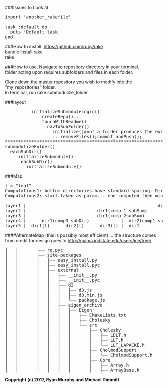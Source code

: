 ###Issues to Look at
<pre>
import 'another_rakefile'

task :default do
  puts 'Default task'
end
</pre>
###How to install.
https://github.com/ruby/rake<br>
bundle install rake<br>
rake 

###How to use.
Navigate to repository directory in your terminal.<br>
folder acting upon requires subfolders and files in each folder.

Clone down the master repository you wish to modify into the "my_repositories" folder.<br>
In terminal, run rake submodulize_folder.

###layout
<pre>
          initializeSubmoduleLogic()
              createRepo()...
              touchWithReadme()
                navToSubFolder()
                  initialize()#not a folder produces the exit procedure... 
                  ...removeFiles();commit_andPush();
*******************************************************************************************
submodulizeFolder()
  eachSubDir()
     initializeSubmodule()
      eachSubDir()
        initializeSubmodule()
</pre>

###Map
<pre>
l = "leaf"
Computations1: bottom directories have standard spacing. Directories above have summation spacing.
Computations2: start taken as param... end computed then min.

layer1 |                                                  dir1(comp 2subSum)
layer2 |                           dir1(comp 1 subSum)            |               dir2(comp 1 subSum)
layer3 |                           dir1(comp 2subSum)             |               dir2(l)
layer4 |      dir1(comp3 subDir)            |  dir2(comp1 subDir)
layer5 |  dir1(l)      dir2(l)      dir3(l) |  dir1
</pre>
####AlternateMap (this is possibly most efficient) ... the structure comes from 
credit for design goes to http://mama.indstate.edu/users/ice/tree/
<pre>
│   │       ├── re.pyc
│   │       ├── site-packages
│   │       │   ├── easy_install.py
│   │       │   ├── easy_install.pyc
│   │       │   ├── external
│   │       │   │   ├── __init__.py
│   │       │   │   ├── __init__.pyc
│   │       │   │   ├── d3
│   │       │   │   │   ├── d3.js
│   │       │   │   │   ├── d3.min.js
│   │       │   │   │   └── package.js
│   │       │   │   ├── eigen_archive
│   │       │   │   │   ├── Eigen
│   │       │   │   │   │   ├── CMakeLists.txt
│   │       │   │   │   │   ├── Cholesky
│   │       │   │   │   │   └── src
│   │       │   │   │   │       ├── Cholesky
│   │       │   │   │   │       │   ├── LDLT.h
│   │       │   │   │   │       │   ├── LLT.h
│   │       │   │   │   │       │   └── LLT_LAPACKE.h
│   │       │   │   │   │       ├── CholmodSupport
│   │       │   │   │   │       │   └── CholmodSupport.h
│   │       │   │   │   │       ├── Core
│   │       │   │   │   │       │   ├── Array.h
│   │       │   │   │   │       │   ├── ArrayBase.h
</pre>

<b>Copyright (c) 2017, Ryan Murphy and Michael Dimmitt</b>
